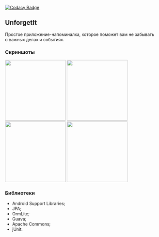 [![Codacy Badge](https://api.codacy.com/project/badge/Grade/25037627185b49e785732a4bb9d89ca1)](https://www.codacy.com/app/Jasey/UnforgetIt?utm_source=github.com&amp;utm_medium=referral&amp;utm_content=seeing-eye/UnforgetIt&amp;utm_campaign=Badge_Grade)

## UnforgetIt

Простое приложение-напоминалка, которое поможет вам не забывать о важных делах и событиях.

### Скриншоты

<img src="https://habrastorage.org/files/1a4/503/b54/1a4503b549c348a1ba4287ac071f8355.png" width = "200"/>
<img src="https://habrastorage.org/files/813/ed0/a98/813ed0a98c07423b9390f8857bc9e571.png" width = "200"/>
<img src="https://habrastorage.org/files/bdb/8db/738/bdb8db7383104290b478e3ece637cb23.png" width = "200"/>
<img src="https://habrastorage.org/files/fff/d82/f2f/fffd82f2fd264df08f8e63d090e886bd.png" width = "200"/>


### Библиотеки

- Android Support Libraries;
- JPA;
- OrmLite;
- Guava;
- Apache Commons;
- jUnit.
 
